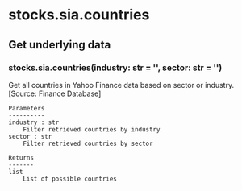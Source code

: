 # stocks.sia.countries

## Get underlying data 
### stocks.sia.countries(industry: str = '', sector: str = '')

Get all countries in Yahoo Finance data based on sector or industry. [Source: Finance Database]

    Parameters
    ----------
    industry : str
        Filter retrieved countries by industry
    sector : str
        Filter retrieved countries by sector

    Returns
    -------
    list
        List of possible countries
